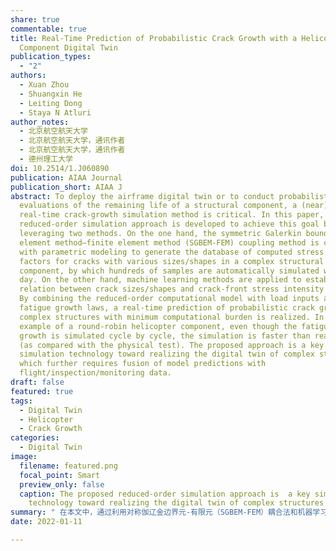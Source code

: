 ```yaml
---
share: true
commentable: true
title: Real-Time Prediction of Probabilistic Crack Growth with a Helicopter
  Component Digital Twin
publication_types:
  - "2"
authors:
  - Xuan Zhou
  - Shuangxin He
  - Leiting Dong
  - Staya N Atluri
author_notes:
  - 北京航空航天大学
  - 北京航空航天大学，通讯作者
  - 北京航空航天大学，通讯作者
  - 德州理工大学
doi: 10.2514/1.J060890
publication: AIAA Journal
publication_short: AIAA J
abstract: To deploy the airframe digital twin or to conduct probabilistic
  evaluations of the remaining life of a structural component, a (near)
  real-time crack-growth simulation method is critical. In this paper, a
  reduced-order simulation approach is developed to achieve this goal by
  leveraging two methods. On the one hand, the symmetric Galerkin boundary
  element method–finite element method (SGBEM-FEM) coupling method is combined
  with parametric modeling to generate the database of computed stress intensity
  factors for cracks with various sizes/shapes in a complex structural
  component, by which hundreds of samples are automatically simulated within a
  day. On the other hand, machine learning methods are applied to establish the
  relation between crack sizes/shapes and crack-front stress intensity factors.
  By combining the reduced-order computational model with load inputs and
  fatigue growth laws, a real-time prediction of probabilistic crack growth in
  complex structures with minimum computational burden is realized. In an
  example of a round-robin helicopter component, even though the fatigue crack
  growth is simulated cycle by cycle, the simulation is faster than real-time
  (as compared with the physical test). The proposed approach is a key
  simulation technology toward realizing the digital twin of complex structures,
  which further requires fusion of model predictions with
  flight/inspection/monitoring data.
draft: false
featured: true
tags:
  - Digital Twin
  - Helicopter
  - Crack Growth
categories:
  - Digital Twin
image:
  filename: featured.png
  focal_point: Smart
  preview_only: false
  caption: The proposed reduced-order simulation approach is  a key simulation
    technology toward realizing the digital twin of complex structures
summary: " 在本文中，通过利用对称伽辽金边界元-有限元（SGBEM-FEM）耦合法和机器学习方法开发了一种降阶仿真方法，可实现复杂结构中裂纹增长的实时预测。"
date: 2022-01-11

---
```

